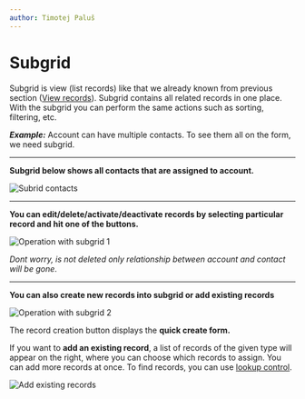 ```yaml
---
author: Timotej Paluš
---
```


# Subgrid
Subgrid is view (list records) like that we already known from previous section ([View records](/en/user-guide/model-driven-apps/basic-app-elements/view/)). Subgrid contains all related records in one place. With the subgrid you can perform the same actions such as sorting, filtering, etc.

**_Example:_** Account can have multiple contacts. To see them all on the form, we need subgrid.

---
**Subgrid below shows all contacts that are assigned to account.**

![Subrid contacts](/.attachments/ModelDrivenAppUserGuide/subgridContacts.png)

---
**You can edit/delete/activate/deactivate records by selecting particular record and hit one of the buttons.**

![Operation with subgrid 1](/.attachments/ModelDrivenAppUserGuide/subgridActions1.png)

_Dont worry,  is not deleted only relationship between account and contact will be gone_. 

---
**You can also create new records into subgrid or add existing records**

![Operation with subgrid 2](/.attachments/ModelDrivenAppUserGuide/subgridAddRecord.png)

The record creation button displays the **quick create form.**

If you want to **add an existing record**, a list of records of the given type will appear on the right, where you can choose which records to assign. You can add more records at once. To find records, you can use [lookup control](/en/user-guide/model-driven-apps/basic-app-elements/lookup/).

![Add existing records](/.attachments/ModelDrivenAppUserGuide/addExistingRecords.png)
